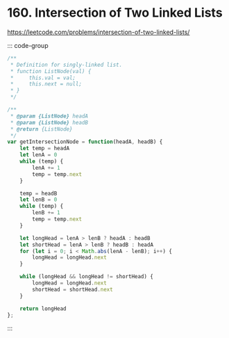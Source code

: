 # 160. Intersection of Two Linked Lists

https://leetcode.com/problems/intersection-of-two-linked-lists/

::: code-group

```js [JavaScript]
/**
 * Definition for singly-linked list.
 * function ListNode(val) {
 *     this.val = val;
 *     this.next = null;
 * }
 */

/**
 * @param {ListNode} headA
 * @param {ListNode} headB
 * @return {ListNode}
 */
var getIntersectionNode = function(headA, headB) {
    let temp = headA
    let lenA = 0
    while (temp) {
        lenA += 1
        temp = temp.next
    }

    temp = headB
    let lenB = 0
    while (temp) {
        lenB += 1
        temp = temp.next
    }

    let longHead = lenA > lenB ? headA : headB
    let shortHead = lenA > lenB ? headB : headA
    for (let i = 0; i < Math.abs(lenA - lenB); i++) {
        longHead = longHead.next
    }

    while (longHead && longHead != shortHead) {
        longHead = longHead.next
        shortHead = shortHead.next
    }

    return longHead
};
```

:::
